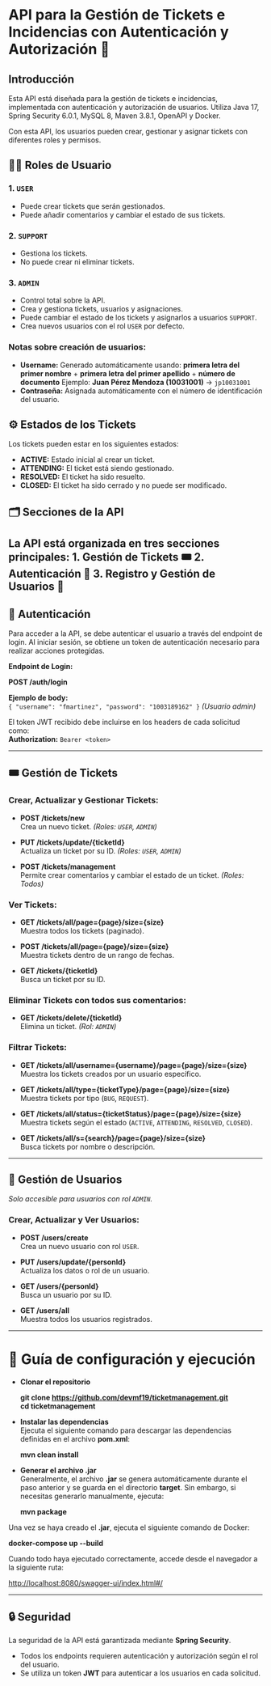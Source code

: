 # API para la Gestión de Tickets e Incidencias con Autenticación y Autorización 🚀

## Introducción
Esta API está diseñada para la gestión de tickets e incidencias, implementada con autenticación y autorización de usuarios. Utiliza Java 17, Spring Security 6.0.1, MySQL 8, Maven 3.8.1, OpenAPI y Docker.

Con esta API, los usuarios pueden crear, gestionar y asignar tickets con diferentes roles y permisos.

## 🧑‍💻 Roles de Usuario
### 1. `USER`
- Puede crear tickets que serán gestionados.
- Puede añadir comentarios y cambiar el estado de sus tickets.

### 2. `SUPPORT`
- Gestiona los tickets.
- No puede crear ni eliminar tickets.

### 3. `ADMIN`
- Control total sobre la API.
- Crea y gestiona tickets, usuarios y asignaciones.
- Puede cambiar el estado de los tickets y asignarlos a usuarios `SUPPORT`.
- Crea nuevos usuarios con el rol `USER` por defecto.

### Notas sobre creación de usuarios:
- **Username:** Generado automáticamente usando: **primera letra del primer nombre** + **primera letra del primer apellido** + **número de documento**
    Ejemplo: **Juan Pérez Mendoza (10031001)** → `jp10031001`
- **Contraseña:** Asignada automáticamente con el número de identificación del usuario.

## ⚙️ Estados de los Tickets
Los tickets pueden estar en los siguientes estados:
- **ACTIVE:** Estado inicial al crear un ticket.
- **ATTENDING:** El ticket está siendo gestionado.
- **RESOLVED:** El ticket ha sido resuelto.
- **CLOSED:** El ticket ha sido cerrado y no puede ser modificado.

## 🗂️ Secciones de la API
La API está organizada en tres secciones principales:
    1. **Gestión de Tickets** 🎟️
    2. **Autenticación** 🔑
    3. **Registro y Gestión de Usuarios** 👥
---

## 🔑 Autenticación
Para acceder a la API, se debe autenticar el usuario a través del endpoint de login. Al iniciar sesión, se obtiene un token de autenticación necesario para realizar acciones protegidas.

**Endpoint de Login:**  

**POST /auth/login**

**Ejemplo de body:**  
`{ "username": "fmartinez", "password": "1003189162" }` *(Usuario admin)*

El token JWT recibido debe incluirse en los headers de cada solicitud como:  
**Authorization:** `Bearer <token>`

---

## 🎟️ Gestión de Tickets
### Crear, Actualizar y Gestionar Tickets:
- **POST /tickets/new**  
  Crea un nuevo ticket. *(Roles: `USER`, `ADMIN`)*

- **PUT /tickets/update/{ticketId}**  
  Actualiza un ticket por su ID. *(Roles: `USER`, `ADMIN`)*

- **POST /tickets/management**  
  Permite crear comentarios y cambiar el estado de un ticket. *(Roles: Todos)*

### Ver Tickets:
- **GET /tickets/all/page={page}/size={size}**  
  Muestra todos los tickets (paginado).

- **POST /tickets/all/page={page}/size={size}**  
  Muestra tickets dentro de un rango de fechas.

- **GET /tickets/{ticketId}**  
  Busca un ticket por su ID.

### Eliminar Tickets con todos sus comentarios:
- **GET /tickets/delete/{ticketId}**  
  Elimina un ticket. *(Rol: `ADMIN`)*

### Filtrar Tickets:
- **GET /tickets/all/username={username}/page={page}/size={size}**  
  Muestra los tickets creados por un usuario específico.

- **GET /tickets/all/type={ticketType}/page={page}/size={size}**  
  Muestra tickets por tipo (`BUG`, `REQUEST`).

- **GET /tickets/all/status={ticketStatus}/page={page}/size={size}**  
  Muestra tickets según el estado (`ACTIVE`, `ATTENDING`, `RESOLVED`, `CLOSED`).

- **GET /tickets/all/s={search}/page={page}/size={size}**  
  Busca tickets por nombre o descripción.

---

## 👥 Gestión de Usuarios
*Solo accesible para usuarios con rol `ADMIN`.*

### Crear, Actualizar y Ver Usuarios:
- **POST /users/create**  
  Crea un nuevo usuario con rol `USER`.

- **PUT /users/update/{personId}**  
  Actualiza los datos o rol de un usuario.

- **GET /users/{personId}**  
  Busca un usuario por su ID.

- **GET /users/all**  
  Muestra todos los usuarios registrados.

---

# 🚀 Guía de configuración y ejecución

 - **Clonar el repositorio**  

   **git clone https://github.com/devmf19/ticketmanagement.git**  
   **cd ticketmanagement**

- **Instalar las dependencias**  
   Ejecuta el siguiente comando para descargar las dependencias definidas en el archivo **pom.xml**:

   **mvn clean install**

- **Generar el archivo .jar**  
   Generalmente, el archivo **.jar** se genera automáticamente durante el paso anterior y se guarda en el directorio **target**. Sin embargo, si necesitas generarlo manualmente, ejecuta:

   **mvn package**

Una vez se haya creado el **.jar**, ejecuta el siguiente comando de Docker:

**docker-compose up --build**

Cuando todo haya ejecutado correctamente, accede desde el navegador a la siguiente ruta:

[http://localhost:8080/swagger-ui/index.html#/](http://localhost:8080/swagger-ui/index.html#/)


---

## 🔒 Seguridad
La seguridad de la API está garantizada mediante **Spring Security**.  
- Todos los endpoints requieren autenticación y autorización según el rol del usuario.
- Se utiliza un token **JWT** para autenticar a los usuarios en cada solicitud.
